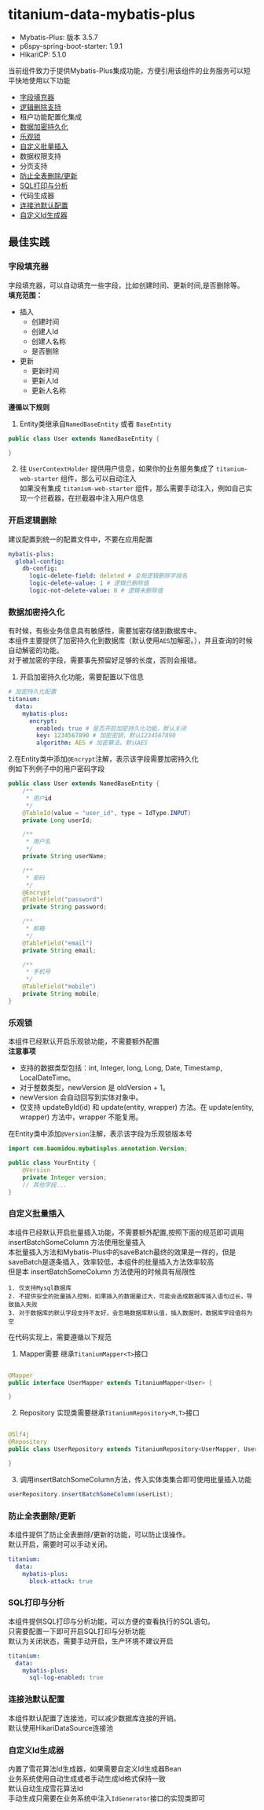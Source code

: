 # titanium-data-mybatis-plus

* Mybatis-Plus: 版本 3.5.7
* p6spy-spring-boot-starter: 1.9.1
* HikariCP: 5.1.0

当前组件致力于提供Mybatis-Plus集成功能，方便引用该组件的业务服务可以短平快地使用以下功能

- <a href="#auto-fill">字段填充器</a>
- <a href="#logic-delete">逻辑删除支持</a>
- 租户功能配置化集成
- <a href="#encrypt"> 数据加密持久化 </a>
- <a href="#optimistic-locker">乐观锁</a>
- <a href="#batch-insert">自定义批量插入</a>
- 数据权限支持
- 分页支持
- <a href="#block-attack">防止全表删除/更新</a>
- <a href="#log-print">SQL打印与分析</a>
- 代码生成器
- <a href="#connection-pool">连接池默认配置</a>
- <a href="#id-generator">自定义Id生成器</a>

## 最佳实践

### <p id="auto-fill">字段填充器</p>

字段填充器，可以自动填充一些字段，比如创建时间、更新时间,是否删除等。  
**填充范围：**

- 插入
    - 创建时间
    - 创建人Id
    - 创建人名称
    - 是否删除
- 更新
    - 更新时间
    - 更新人Id
    - 更新人名称

**遵循以下规则**

1. Entity类继承自`NamedBaseEntity` 或者 `BaseEntity`

```java
public class User extends NamedBaseEntity {

}
```

2. 往 `UserContextHolder` 提供用户信息，如果你的业务服务集成了 `titanium-web-starter` 组件，那么可以自动注入  
   如果没有集成 `titanium-web-starter` 组件，那么需要手动注入，例如自己实现一个拦截器，在拦截器中注入用户信息

### <p id="logic-delete">开启逻辑删除</p>

建议配置到统一的配置文件中，不要在应用配置

```yaml
mybatis-plus:
  global-config:
    db-config:
      logic-delete-field: deleted # 全局逻辑删除字段名
      logic-delete-value: 1 # 逻辑已删除值
      logic-not-delete-value: 0 # 逻辑未删除值
```

### <p id="encrypt"> 数据加密持久化</p>

有时候，有些业务信息具有敏感性，需要加密存储到数据库中。  
本组件主要提供了加密持久化到数据库（默认使用`AES`加解密。），并且查询的时候自动解密的功能。  
对于被加密的字段，需要事先预留好足够的长度，否则会报错。

1. 开启加密持久化功能，需要配置以下信息

```yaml
# 加密持久化配置
titanium:
  data:
    mybatis-plus:
      encrypt:
        enabled: true # 是否开启加密持久化功能，默认关闭
        key: 1234567890 # 加密密钥，默认1234567890
        algorithm: AES # 加密算法，默认AES
```

2.在Entity类中添加`@Encrypt`注解，表示该字段需要加密持久化  
例如下列例子中的用户密码字段

```java
public class User extends NamedBaseEntity {
    /**
     * 用户id
     */
    @TableId(value = "user_id", type = IdType.INPUT)
    private Long userId;

    /**
     * 用户名
     */
    private String userName;

    /**
     * 密码
     */
    @Encrypt
    @TableField("password")
    private String password;

    /**
     * 邮箱
     */
    @TableField("email")
    private String email;

    /**
     * 手机号
     */
    @TableField("mobile")
    private String mobile;
}
```

### <p id = "optimistic-locker">乐观锁</p>

本组件已经默认开启乐观锁功能，不需要额外配置  
**注意事项**

- 支持的数据类型包括：int, Integer, long, Long, Date, Timestamp, LocalDateTime。
- 对于整数类型，newVersion 是 oldVersion + 1。
- newVersion 会自动回写到实体对象中。
- 仅支持 updateById(id) 和 update(entity, wrapper) 方法。在 update(entity, wrapper) 方法中，wrapper 不能复用。

在Entity类中添加`@Version`注解，表示该字段为乐观锁版本号

```java
import com.baomidou.mybatisplus.annotation.Version;

public class YourEntity {
    @Version
    private Integer version;
    // 其他字段...
}
```

### <p id = "batch-insert">自定义批量插入</p>

本组件已经默认开启批量插入功能，不需要额外配置,按照下面的规范即可调用 insertBatchSomeColumn 方法使用批量插入  
本批量插入方法和Mybatis-Plus中的saveBatch最终的效果是一样的，但是saveBatch是逐条插入，效率较低，本组件的批量插入方法效率较高  
但是本 insertBatchSomeColumn 方法使用的时候具有局限性

```text
1. 仅支持Mysql数据库
2. 不提供安全的批量插入控制，如果插入的数据量过大，可能会造成数据库插入语句过长，导致插入失败
3. 对于数据库的默认字段支持不友好，会忽略数据库默认值，插入数据时，数据库字段值将为空
```

在代码实现上，需要遵循以下规范

1. Mapper需要 继承`TitaniumMapper<T>`接口

```java

@Mapper
public interface UserMapper extends TitaniumMapper<User> {

}
```

2. Repository 实现类需要继承`TitaniumRepository<M,T>`接口

```java

@Slf4j
@Repository
public class UserRepository extends TitaniumRepository<UserMapper, User> {

}
```

3. 调用insertBatchSomeColumn方法，传入实体类集合即可使用批量插入功能

```java
userRepository.insertBatchSomeColumn(userList);
```

### <p id ="block-attack"> 防止全表删除/更新</p>

本组件提供了防止全表删除/更新的功能，可以防止误操作。  
默认开启，需要时可以手动关闭。

```yaml
titanium:
  data:
    mybatis-plus:
      block-attack: true
```

### <p id="log-print">SQL打印与分析</p>

本组件提供SQL打印与分析功能，可以方便的查看执行的SQL语句。  
只需要配置一下即可开启SQL打印与分析功能  
默认为关闭状态，需要手动开启，生产环境不建议开启

```yaml
titanium:
  data:
    mybatis-plus:
      sql-log-enabled: true
```

### <p id="connection-pool">连接池默认配置</p>

本组件默认配置了连接池，可以减少数据库连接的开销。  
默认使用HikariDataSource连接池

### <p id="id-generator">自定义Id生成器</p>

内置了雪花算法Id生成器，如果需要自定义Id生成器Bean  
业务系统使用自动生成或者手动生成Id格式保持一致  
默认自动生成雪花算法Id  
手动生成只需要在业务系统中注入`IdGenerator`接口的实现类即可

